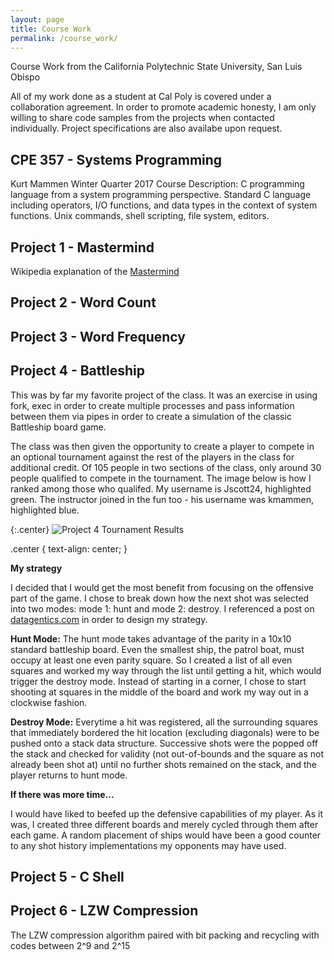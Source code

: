 ```yaml
---
layout: page
title: Course Work
permalink: /course_work/
---
```


Course Work from the California Polytechnic State University, San Luis Obispo

All of my work done as a student at Cal Poly is covered under a collaboration agreement. 
In order to promote academic honesty, I am only willing to share code samples from the projects when contacted individually.
Project specifications are also availabe upon request.

**CPE 357 - Systems Programming**
------------------------------------------------------------------------------------------------------------------------------
Kurt Mammen Winter Quarter 2017
Course Description: C programming language from a system programming perspective. Standard C language including operators, I/O functions, and data types in the context of system functions. Unix commands, shell scripting, file system, editors.

**Project 1 - Mastermind**
------------------------------------------------------------------------------------------------------------------------------

Wikipedia explanation of the [Mastermind](https://en.wikipedia.org/wiki/Mastermind_(board_game))
  
**Project 2 - Word Count**
------------------------------------------------------------------------------------------------------------------------------


**Project 3 - Word Frequency**
------------------------------------------------------------------------------------------------------------------------------

**Project 4 - Battleship**
------------------------------------------------------------------------------------------------------------------------------

This was by far my favorite project of the class. It was an exercise in using fork, exec in order to create multiple processes and pass information between them via pipes in order to create a simulation of the classic Battleship board game.

The class was then given the opportunity to create a player to compete in an optional tournament against the rest of the players in the class for additional credit. Of 105 people in two sections of the class, only around 30 people qualified to compete in the tournament. The image below is how I ranked among those who qualifed. My username is Jscott24, highlighted green. The instructor joined in the fun too - his username was kmammen, highlighted blue.

{:.center}
![Project 4 Tournament Results](https://jonscott20.github.io/Files/Documents/Project4Tournament.png)

.center {
  text-align: center;
}

**My strategy**

I decided that I would get the most benefit from focusing on the offensive part of the game. I chose to break down how the next shot was selected into two modes: mode 1: hunt and mode 2: destroy. I referenced a post on [datagentics.com](http://datagenetics.com/blog/december32011/index.html) in order to design my strategy. 


**Hunt Mode:**
The hunt mode takes advantage of the parity in a 10x10 standard battleship board. Even the smallest ship, the patrol boat, must occupy at least one even parity square. So I created a list of all even squares and worked my way through the list until getting a hit, which would trigger the destroy mode. Instead of starting in a corner, I chose to start shooting at squares in the middle of the board and work my way out in a clockwise fashion. 


**Destroy Mode:**
Everytime a hit was registered, all the surrounding squares that immediately bordered the hit location (excluding diagonals) were to be pushed onto a stack data structure. Successive shots were the popped off the stack and checked for validity (not out-of-bounds and the square as not already been shot at) until no further shots remained on the stack, and the player returns to hunt mode.

**If there was more time...**

I would have liked to beefed up the defensive capabilities of my player. As it was, I created three different boards and merely cycled through them after each game. A random placement of ships would have been a good counter to any shot history implementations my opponents may have used. 


  
**Project 5 - C Shell**
------------------------------------------------------------------------------------------------------------------------------

**Project 6 - LZW Compression**
------------------------------------------------------------------------------------------------------------------------------

The LZW compression algorithm paired with bit packing and recycling with codes between 2^9 and 2^15

